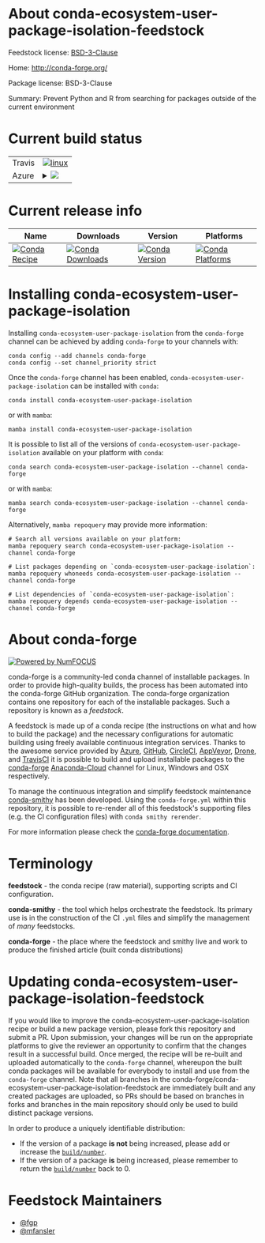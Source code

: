 About conda-ecosystem-user-package-isolation-feedstock
======================================================

Feedstock license: [BSD-3-Clause](https://github.com/conda-forge/conda-ecosystem-user-package-isolation-feedstock/blob/main/LICENSE.txt)

Home: http://conda-forge.org/

Package license: BSD-3-Clause

Summary: Prevent Python and R from searching for packages outside of the current environment

Current build status
====================


<table><tr>
    <td>Travis</td>
    <td>
      <a href="https://app.travis-ci.com/conda-forge/conda-ecosystem-user-package-isolation-feedstock">
        <img alt="linux" src="https://img.shields.io/travis/com/conda-forge/conda-ecosystem-user-package-isolation-feedstock/main.svg?label=Linux">
      </a>
    </td>
  </tr>
    
  <tr>
    <td>Azure</td>
    <td>
      <details>
        <summary>
          <a href="https://dev.azure.com/conda-forge/feedstock-builds/_build/latest?definitionId=6374&branchName=main">
            <img src="https://dev.azure.com/conda-forge/feedstock-builds/_apis/build/status/conda-ecosystem-user-package-isolation-feedstock?branchName=main">
          </a>
        </summary>
        <table>
          <thead><tr><th>Variant</th><th>Status</th></tr></thead>
          <tbody><tr>
              <td>linux_64</td>
              <td>
                <a href="https://dev.azure.com/conda-forge/feedstock-builds/_build/latest?definitionId=6374&branchName=main">
                  <img src="https://dev.azure.com/conda-forge/feedstock-builds/_apis/build/status/conda-ecosystem-user-package-isolation-feedstock?branchName=main&jobName=linux&configuration=linux%20linux_64_" alt="variant">
                </a>
              </td>
            </tr><tr>
              <td>linux_aarch64</td>
              <td>
                <a href="https://dev.azure.com/conda-forge/feedstock-builds/_build/latest?definitionId=6374&branchName=main">
                  <img src="https://dev.azure.com/conda-forge/feedstock-builds/_apis/build/status/conda-ecosystem-user-package-isolation-feedstock?branchName=main&jobName=linux&configuration=linux%20linux_aarch64_" alt="variant">
                </a>
              </td>
            </tr><tr>
              <td>linux_ppc64le</td>
              <td>
                <a href="https://dev.azure.com/conda-forge/feedstock-builds/_build/latest?definitionId=6374&branchName=main">
                  <img src="https://dev.azure.com/conda-forge/feedstock-builds/_apis/build/status/conda-ecosystem-user-package-isolation-feedstock?branchName=main&jobName=linux&configuration=linux%20linux_ppc64le_" alt="variant">
                </a>
              </td>
            </tr><tr>
              <td>osx_64</td>
              <td>
                <a href="https://dev.azure.com/conda-forge/feedstock-builds/_build/latest?definitionId=6374&branchName=main">
                  <img src="https://dev.azure.com/conda-forge/feedstock-builds/_apis/build/status/conda-ecosystem-user-package-isolation-feedstock?branchName=main&jobName=osx&configuration=osx%20osx_64_" alt="variant">
                </a>
              </td>
            </tr><tr>
              <td>osx_arm64</td>
              <td>
                <a href="https://dev.azure.com/conda-forge/feedstock-builds/_build/latest?definitionId=6374&branchName=main">
                  <img src="https://dev.azure.com/conda-forge/feedstock-builds/_apis/build/status/conda-ecosystem-user-package-isolation-feedstock?branchName=main&jobName=osx&configuration=osx%20osx_arm64_" alt="variant">
                </a>
              </td>
            </tr><tr>
              <td>win_64</td>
              <td>
                <a href="https://dev.azure.com/conda-forge/feedstock-builds/_build/latest?definitionId=6374&branchName=main">
                  <img src="https://dev.azure.com/conda-forge/feedstock-builds/_apis/build/status/conda-ecosystem-user-package-isolation-feedstock?branchName=main&jobName=win&configuration=win%20win_64_" alt="variant">
                </a>
              </td>
            </tr>
          </tbody>
        </table>
      </details>
    </td>
  </tr>
</table>

Current release info
====================

| Name | Downloads | Version | Platforms |
| --- | --- | --- | --- |
| [![Conda Recipe](https://img.shields.io/badge/recipe-conda--ecosystem--user--package--isolation-green.svg)](https://anaconda.org/conda-forge/conda-ecosystem-user-package-isolation) | [![Conda Downloads](https://img.shields.io/conda/dn/conda-forge/conda-ecosystem-user-package-isolation.svg)](https://anaconda.org/conda-forge/conda-ecosystem-user-package-isolation) | [![Conda Version](https://img.shields.io/conda/vn/conda-forge/conda-ecosystem-user-package-isolation.svg)](https://anaconda.org/conda-forge/conda-ecosystem-user-package-isolation) | [![Conda Platforms](https://img.shields.io/conda/pn/conda-forge/conda-ecosystem-user-package-isolation.svg)](https://anaconda.org/conda-forge/conda-ecosystem-user-package-isolation) |

Installing conda-ecosystem-user-package-isolation
=================================================

Installing `conda-ecosystem-user-package-isolation` from the `conda-forge` channel can be achieved by adding `conda-forge` to your channels with:

```
conda config --add channels conda-forge
conda config --set channel_priority strict
```

Once the `conda-forge` channel has been enabled, `conda-ecosystem-user-package-isolation` can be installed with `conda`:

```
conda install conda-ecosystem-user-package-isolation
```

or with `mamba`:

```
mamba install conda-ecosystem-user-package-isolation
```

It is possible to list all of the versions of `conda-ecosystem-user-package-isolation` available on your platform with `conda`:

```
conda search conda-ecosystem-user-package-isolation --channel conda-forge
```

or with `mamba`:

```
mamba search conda-ecosystem-user-package-isolation --channel conda-forge
```

Alternatively, `mamba repoquery` may provide more information:

```
# Search all versions available on your platform:
mamba repoquery search conda-ecosystem-user-package-isolation --channel conda-forge

# List packages depending on `conda-ecosystem-user-package-isolation`:
mamba repoquery whoneeds conda-ecosystem-user-package-isolation --channel conda-forge

# List dependencies of `conda-ecosystem-user-package-isolation`:
mamba repoquery depends conda-ecosystem-user-package-isolation --channel conda-forge
```


About conda-forge
=================

[![Powered by
NumFOCUS](https://img.shields.io/badge/powered%20by-NumFOCUS-orange.svg?style=flat&colorA=E1523D&colorB=007D8A)](https://numfocus.org)

conda-forge is a community-led conda channel of installable packages.
In order to provide high-quality builds, the process has been automated into the
conda-forge GitHub organization. The conda-forge organization contains one repository
for each of the installable packages. Such a repository is known as a *feedstock*.

A feedstock is made up of a conda recipe (the instructions on what and how to build
the package) and the necessary configurations for automatic building using freely
available continuous integration services. Thanks to the awesome service provided by
[Azure](https://azure.microsoft.com/en-us/services/devops/), [GitHub](https://github.com/),
[CircleCI](https://circleci.com/), [AppVeyor](https://www.appveyor.com/),
[Drone](https://cloud.drone.io/welcome), and [TravisCI](https://travis-ci.com/)
it is possible to build and upload installable packages to the
[conda-forge](https://anaconda.org/conda-forge) [Anaconda-Cloud](https://anaconda.org/)
channel for Linux, Windows and OSX respectively.

To manage the continuous integration and simplify feedstock maintenance
[conda-smithy](https://github.com/conda-forge/conda-smithy) has been developed.
Using the ``conda-forge.yml`` within this repository, it is possible to re-render all of
this feedstock's supporting files (e.g. the CI configuration files) with ``conda smithy rerender``.

For more information please check the [conda-forge documentation](https://conda-forge.org/docs/).

Terminology
===========

**feedstock** - the conda recipe (raw material), supporting scripts and CI configuration.

**conda-smithy** - the tool which helps orchestrate the feedstock.
                   Its primary use is in the construction of the CI ``.yml`` files
                   and simplify the management of *many* feedstocks.

**conda-forge** - the place where the feedstock and smithy live and work to
                  produce the finished article (built conda distributions)


Updating conda-ecosystem-user-package-isolation-feedstock
=========================================================

If you would like to improve the conda-ecosystem-user-package-isolation recipe or build a new
package version, please fork this repository and submit a PR. Upon submission,
your changes will be run on the appropriate platforms to give the reviewer an
opportunity to confirm that the changes result in a successful build. Once
merged, the recipe will be re-built and uploaded automatically to the
`conda-forge` channel, whereupon the built conda packages will be available for
everybody to install and use from the `conda-forge` channel.
Note that all branches in the conda-forge/conda-ecosystem-user-package-isolation-feedstock are
immediately built and any created packages are uploaded, so PRs should be based
on branches in forks and branches in the main repository should only be used to
build distinct package versions.

In order to produce a uniquely identifiable distribution:
 * If the version of a package **is not** being increased, please add or increase
   the [``build/number``](https://docs.conda.io/projects/conda-build/en/latest/resources/define-metadata.html#build-number-and-string).
 * If the version of a package **is** being increased, please remember to return
   the [``build/number``](https://docs.conda.io/projects/conda-build/en/latest/resources/define-metadata.html#build-number-and-string)
   back to 0.

Feedstock Maintainers
=====================

* [@fgp](https://github.com/fgp/)
* [@mfansler](https://github.com/mfansler/)

